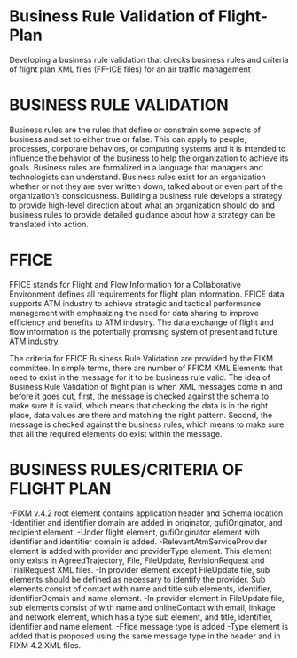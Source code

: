 # Business Rule Validation of Flight-Plan
Developing a business rule validation that checks business rules and criteria of flight plan XML files (FF-ICE files) for an air traffic management 

# BUSINESS RULE VALIDATION
Business rules are the rules that define or constrain some aspects of business and set to either true or false. This can apply to people, processes, corporate behaviors, or computing systems and it is intended to influence the behavior of the business to help the organization to achieve its goals. Business rules are formalized in a language that managers and technologists can understand. Business rules exist for an organization whether or not they are ever written down, talked about or even part of the organization’s consciousness. Building a business rule develops a strategy to provide high-level direction about what an organization should do and business rules to provide detailed guidance about how a strategy can be translated into action.

# FFICE
FFICE stands for Flight and Flow Information for a Collaborative Environment defines all requirements for flight plan information. FFICE data supports ATM industry to achieve strategic and tactical performance management with emphasizing the need for data sharing to improve efficiency and benefits to ATM industry. The data exchange of flight and flow information is the potentially promising system of present and future ATM industry.

The criteria for FFICE Business Rule Validation are provided by the FIXM committee. In simple terms, there are number of FFICM XML Elements that need to exist in the message for it to be business rule valid. The idea of Business Rule Validation of flight plan is when XML messages come in and before it goes out, first, the message is checked against the schema to make sure it is valid, which means that checking the data is in the right place, data values are there and matching the right pattern. Second, the message is checked against the business rules, which means to make sure that all the required elements do exist within the message.

# BUSINESS RULES/CRITERIA OF FLIGHT PLAN
-FIXM v.4.2 root element contains application header and Schema location
-Identifier and identifier domain are added in originator, gufiOriginator, and recipient element.
-Under flight element, gufiOriginator element with identifier and identifier domain is added.
-RelevantAtmServiceProvider element is added with provider and providerType element. This element only exists in AgreedTrajectory, File, FileUpdate,   RevisionRequest and TrialRequest XML files.
-In provider element except FileUpdate file, sub elements should be defined as necessary to identify the provider. Sub elements consist of contact with name and title sub elements, identifier, identifierDomain and name element.
-In provider element in FileUpdate file, sub elements consist of with name and onlineContact with email, linkage and network element, which has a type sub element, and title, identifier, identifier and name element.
-Ffice message type is added
-Type element is added that is proposed using the same message type in the header and in FIXM 4.2 XML files.




